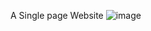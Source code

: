 A Single page Website
![image](https://user-images.githubusercontent.com/61690911/224633403-dd478e0e-f198-475b-b516-1297a38b65f2.png)
